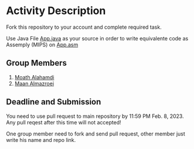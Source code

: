 Activity Description
====================

Fork this repository to your account and complete required task.

Use Java File [App.java](/src/App.java) as your source in order to write equivalente code as Assemply (MIPS) on [App.asm](/src/App.asm)


## Group Members

1. [Moath Alahamdi](https://github.com/MoaathK)
1. [Maan Almazroei](https://github.com/MaanAlmazroei)


## Deadline and Submission

You need to use pull request to main repository by 11:59 PM Feb. 8, 2023. Any pull reqest after this time will not accepted!

One group member need to fork and send pull request, other member just write his name and repo link.
